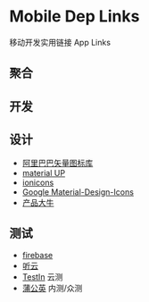 # Mobile Dep Links 
移动开发实用链接 App Links

## 聚合

## 开发




## 设计

- [阿里巴巴矢量图标库](http://iconfont.cn/)
- [material UP](https://material.uplabs.com/)
- [ionicons](https://github.com/driftyco/ionicons/)
- [Google Material-Design-Icons](https://github.com/google/material-design-icons)
- [产品大牛](http://www.pmdaniu.com/)

## 测试

- [firebase](https://firebase.google.com/)
- [听云](http://www.tingyun.com/) 
- [TestIn](http://www.testin.cn/) 云测
- [蒲公英](https://www.pgyer.com/) 内测/众测
